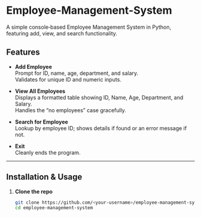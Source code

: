 # Employee-Management-System
A simple console‑based Employee Management System in Python, featuring add, view, and search functionality.


## Features

- **Add Employee**  
  Prompt for ID, name, age, department, and salary.  
  Validates for unique ID and numeric inputs.

- **View All Employees**  
  Displays a formatted table showing ID, Name, Age, Department, and Salary.  
  Handles the “no employees” case gracefully.

- **Search for Employee**  
  Lookup by employee ID; shows details if found or an error message if not.

- **Exit**  
  Cleanly ends the program.

---

## Installation & Usage

1. **Clone the repo**  
   ```bash
   git clone https://github.com/<your‑username>/employee-management-system.git
   cd employee-management-system
